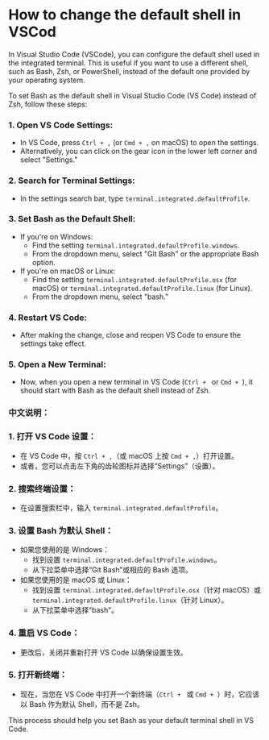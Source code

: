 # How to change the default shell in VSCod
In Visual Studio Code (VSCode), you can configure the default shell used in the integrated terminal. This is useful if you want to use a different shell, such as Bash, Zsh, or PowerShell, instead of the default one provided by your operating system.

To set Bash as the default shell in Visual Studio Code (VS Code) instead of Zsh, follow these steps:

### 1. **Open VS Code Settings:**
   - In VS Code, press `Ctrl + ,` (or `Cmd + ,` on macOS) to open the settings.
   - Alternatively, you can click on the gear icon in the lower left corner and select "Settings."

### 2. **Search for Terminal Settings:**
   - In the settings search bar, type `terminal.integrated.defaultProfile`.

### 3. **Set Bash as the Default Shell:**
   - If you're on Windows:
     - Find the setting `terminal.integrated.defaultProfile.windows`.
     - From the dropdown menu, select "Git Bash" or the appropriate Bash option.
   - If you're on macOS or Linux:
     - Find the setting `terminal.integrated.defaultProfile.osx` (for macOS) or `terminal.integrated.defaultProfile.linux` (for Linux).
     - From the dropdown menu, select "bash."

### 4. **Restart VS Code:**
   - After making the change, close and reopen VS Code to ensure the settings take effect.

### 5. **Open a New Terminal:**
   - Now, when you open a new terminal in VS Code (`Ctrl + ` or `Cmd + `), it should start with Bash as the default shell instead of Zsh.

### 中文说明：

### 1. **打开 VS Code 设置：**
   - 在 VS Code 中，按 `Ctrl + ,`（或 macOS 上按 `Cmd + ,`）打开设置。
   - 或者，您可以点击左下角的齿轮图标并选择“Settings”（设置）。

### 2. **搜索终端设置：**
   - 在设置搜索栏中，输入 `terminal.integrated.defaultProfile`。

### 3. **设置 Bash 为默认 Shell：**
   - 如果您使用的是 Windows：
     - 找到设置 `terminal.integrated.defaultProfile.windows`。
     - 从下拉菜单中选择“Git Bash”或相应的 Bash 选项。
   - 如果您使用的是 macOS 或 Linux：
     - 找到设置 `terminal.integrated.defaultProfile.osx`（针对 macOS）或 `terminal.integrated.defaultProfile.linux`（针对 Linux）。
     - 从下拉菜单中选择“bash”。

### 4. **重启 VS Code：**
   - 更改后，关闭并重新打开 VS Code 以确保设置生效。

### 5. **打开新终端：**
   - 现在，当您在 VS Code 中打开一个新终端（`Ctrl + ` 或 `Cmd + `）时，它应该以 Bash 作为默认 Shell，而不是 Zsh。

This process should help you set Bash as your default terminal shell in VS Code.

